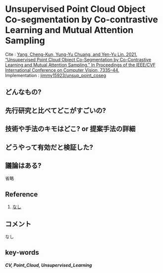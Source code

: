 # Unsupervised Point Cloud Object Co-segmentation by Co-contrastive Learning and Mutual Attention Sampling

Cite : [Yang, Cheng-Kun, Yung-Yu Chuang, and Yen-Yu Lin. 2021. “Unsupervised Point Cloud Object Co-Segmentation by Co-Contrastive Learning and Mutual Attention Sampling.” In Proceedings of the IEEE/CVF International Conference on Computer Vision, 7335–44.](https://openaccess.thecvf.com/content/ICCV2021/html/Yang_Unsupervised_Point_Cloud_Object_Co-Segmentation_by_Co-Contrastive_Learning_and_Mutual_ICCV_2021_paper.html)  
Implementation : [jimmy15923/unsup_point_coseg](https://github.com/jimmy15923)  

## どんなもの?

## 先行研究と比べてどこがすごいの?

## 技術や手法のキモはどこ? or 提案手法の詳細

## どうやって有効だと検証した?

## 議論はある?
省略

## Reference
1. [なし]()

## コメント
なし

## key-words
##### CV, Point_Cloud, Unsupervised_Learning

